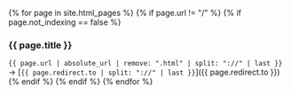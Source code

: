 {% for page in site.html_pages %}
{% if page.url != "/" %}
{% if page.not_indexing == false %}
### {{ page.title }}
`{{ page.url | absolute_url | remove: ".html" | split: "://" | last }}` -> [`{{ page.redirect.to | split: "://" | last }}`]({{ page.redirect.to }})
{% endif %}
{% endif %}
{% endfor %}